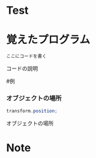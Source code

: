 # Test

# 覚えたプログラム
```C#
ここにコードを書く
```
コードの説明

#例

### オブジェクトの場所
```C#
transform.position;
```
オブジェクトの場所

# Note
